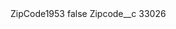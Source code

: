 <?xml version="1.0" encoding="UTF-8"?>
<CustomMetadata xmlns="http://soap.sforce.com/2006/04/metadata" xmlns:xsi="http://www.w3.org/2001/XMLSchema-instance" xmlns:xsd="http://www.w3.org/2001/XMLSchema">
    <label>ZipCode1953</label>
    <protected>false</protected>
    <values>
        <field>Zipcode__c</field>
        <value xsi:type="xsd:string">33026</value>
    </values>
</CustomMetadata>
